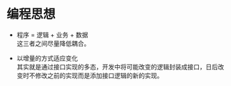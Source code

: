 # 编程思想

+ 程序 = 逻辑 + 业务 + 数据  
  这三者之间尽量降低耦合。
  
+ 以增量的方式适应变化  
  其实就是通过接口实现的多态，开发中将可能改变的逻辑封装成接口，日后改变时不修改之前的实现而是添加接口逻辑的新的实现。
